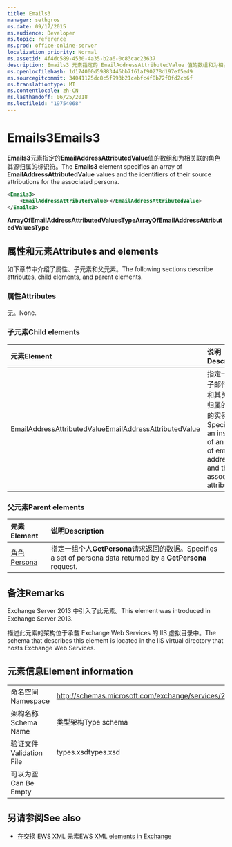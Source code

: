 ```yaml
---
title: Emails3
manager: sethgros
ms.date: 09/17/2015
ms.audience: Developer
ms.topic: reference
ms.prod: office-online-server
localization_priority: Normal
ms.assetid: 4f4dc589-4530-4a35-b2a6-0c83cac23637
description: Emails3 元素指定的 EmailAddressAttributedValue 值的数组和为相关联的角色其源归属的标识符。
ms.openlocfilehash: 1d174000d59883446bb7f61af90278d197ef5ed9
ms.sourcegitcommit: 34041125dc8c5f993b21cebfc4f8b72f0fd2cb6f
ms.translationtype: MT
ms.contentlocale: zh-CN
ms.lasthandoff: 06/25/2018
ms.locfileid: "19754068"
---
```

# <a name="emails3"></a><span data-ttu-id="f5b32-103">Emails3</span><span class="sxs-lookup"><span data-stu-id="f5b32-103">Emails3</span></span>

<span data-ttu-id="f5b32-104">**Emails3**元素指定的**EmailAddressAttributedValue**值的数组和为相关联的角色其源归属的标识符。</span><span class="sxs-lookup"><span data-stu-id="f5b32-104">The **Emails3** element specifies an array of **EmailAddressAttributedValue** values and the identifiers of their source attributions for the associated persona.</span></span> 
  
```XML
<Emails3>
    <EmailAddressAttributedValue></EmailAddressAttributedValue>
</Emails3>
```

 <span data-ttu-id="f5b32-105">**ArrayOfEmailAddressAttributedValuesType**</span><span class="sxs-lookup"><span data-stu-id="f5b32-105">**ArrayOfEmailAddressAttributedValuesType**</span></span>
## <a name="attributes-and-elements"></a><span data-ttu-id="f5b32-106">属性和元素</span><span class="sxs-lookup"><span data-stu-id="f5b32-106">Attributes and elements</span></span>

<span data-ttu-id="f5b32-107">如下章节中介绍了属性、子元素和父元素。</span><span class="sxs-lookup"><span data-stu-id="f5b32-107">The following sections describe attributes, child elements, and parent elements.</span></span>
  
### <a name="attributes"></a><span data-ttu-id="f5b32-108">属性</span><span class="sxs-lookup"><span data-stu-id="f5b32-108">Attributes</span></span>

<span data-ttu-id="f5b32-109">无。</span><span class="sxs-lookup"><span data-stu-id="f5b32-109">None.</span></span>
  
### <a name="child-elements"></a><span data-ttu-id="f5b32-110">子元素</span><span class="sxs-lookup"><span data-stu-id="f5b32-110">Child elements</span></span>

|<span data-ttu-id="f5b32-111">**元素**</span><span class="sxs-lookup"><span data-stu-id="f5b32-111">**Element**</span></span>|<span data-ttu-id="f5b32-112">**说明**</span><span class="sxs-lookup"><span data-stu-id="f5b32-112">**Description**</span></span>|
|:-----|:-----|
|[<span data-ttu-id="f5b32-113">EmailAddressAttributedValue</span><span class="sxs-lookup"><span data-stu-id="f5b32-113">EmailAddressAttributedValue</span></span>](emailaddressattributedvalue.md) <br/> |<span data-ttu-id="f5b32-114">指定一个电子邮件地址和其关联的归属的数组的实例。</span><span class="sxs-lookup"><span data-stu-id="f5b32-114">Specifies an instance of an array of email addresses and their associated attributions.</span></span>  <br/> |
   
### <a name="parent-elements"></a><span data-ttu-id="f5b32-115">父元素</span><span class="sxs-lookup"><span data-stu-id="f5b32-115">Parent elements</span></span>

|<span data-ttu-id="f5b32-116">**元素**</span><span class="sxs-lookup"><span data-stu-id="f5b32-116">**Element**</span></span>|<span data-ttu-id="f5b32-117">**说明**</span><span class="sxs-lookup"><span data-stu-id="f5b32-117">**Description**</span></span>|
|:-----|:-----|
|[<span data-ttu-id="f5b32-118">角色</span><span class="sxs-lookup"><span data-stu-id="f5b32-118">Persona</span></span>](persona.md) <br/> |<span data-ttu-id="f5b32-119">指定一组个人**GetPersona**请求返回的数据。</span><span class="sxs-lookup"><span data-stu-id="f5b32-119">Specifies a set of persona data returned by a **GetPersona** request.</span></span>  <br/> |
   
## <a name="remarks"></a><span data-ttu-id="f5b32-120">备注</span><span class="sxs-lookup"><span data-stu-id="f5b32-120">Remarks</span></span>

<span data-ttu-id="f5b32-121">Exchange Server 2013 中引入了此元素。</span><span class="sxs-lookup"><span data-stu-id="f5b32-121">This element was introduced in Exchange Server 2013.</span></span>
  
<span data-ttu-id="f5b32-122">描述此元素的架构位于承载 Exchange Web Services 的 IIS 虚拟目录中。</span><span class="sxs-lookup"><span data-stu-id="f5b32-122">The schema that describes this element is located in the IIS virtual directory that hosts Exchange Web Services.</span></span>
  
## <a name="element-information"></a><span data-ttu-id="f5b32-123">元素信息</span><span class="sxs-lookup"><span data-stu-id="f5b32-123">Element information</span></span>

|||
|:-----|:-----|
|<span data-ttu-id="f5b32-124">命名空间</span><span class="sxs-lookup"><span data-stu-id="f5b32-124">Namespace</span></span>  <br/> |http://schemas.microsoft.com/exchange/services/2006/types  <br/> |
|<span data-ttu-id="f5b32-125">架构名称</span><span class="sxs-lookup"><span data-stu-id="f5b32-125">Schema Name</span></span>  <br/> |<span data-ttu-id="f5b32-126">类型架构</span><span class="sxs-lookup"><span data-stu-id="f5b32-126">Type schema</span></span>  <br/> |
|<span data-ttu-id="f5b32-127">验证文件</span><span class="sxs-lookup"><span data-stu-id="f5b32-127">Validation File</span></span>  <br/> |<span data-ttu-id="f5b32-128">types.xsd</span><span class="sxs-lookup"><span data-stu-id="f5b32-128">types.xsd</span></span>  <br/> |
|<span data-ttu-id="f5b32-129">可以为空</span><span class="sxs-lookup"><span data-stu-id="f5b32-129">Can Be Empty</span></span>  <br/> ||
   
## <a name="see-also"></a><span data-ttu-id="f5b32-130">另请参阅</span><span class="sxs-lookup"><span data-stu-id="f5b32-130">See also</span></span>



- [<span data-ttu-id="f5b32-131">在交换 EWS XML 元素</span><span class="sxs-lookup"><span data-stu-id="f5b32-131">EWS XML elements in Exchange</span></span>](ews-xml-elements-in-exchange.md)


